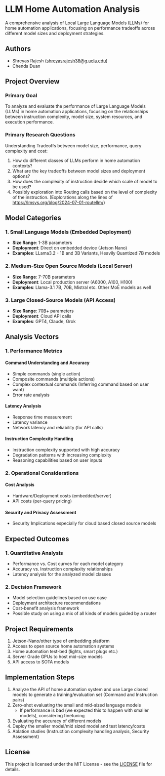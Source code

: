 # LLM Home Automation Analysis

A comprehensive analysis of Local Large Language Models (LLMs) for home automation applications, focusing on performance tradeoffs across different model sizes and deployment strategies.

## Authors
- Shreyas Rajesh (shreyasrajesh38@g.ucla.edu)
- Chenda Duan

## Project Overview

### Primary Goal
To analyze and evaluate the performance of Large Language Models (LLMs) in home automation applications, focusing on the relationships between instruction complexity, model size, system resources, and execution performance.

### Primary Research Questions
Understanding Tradeoffs between model size, performance, query complexity and cost:
1. How do different classes of LLMs perform in home automation contexts?
2. What are the key tradeoffs between model sizes and deployment options?
3. How does the complexity of instruction decide which scale of model to be used? 
4. Possibly exploration into Routing calls based on the level of complexity of the instruction. (Explorations along the lines of https://lmsys.org/blog/2024-07-01-routellm/)

## Model Categories

### 1. Small Language Models (Embedded Deployment)
- **Size Range**: 1-3B parameters
- **Deployment**: Direct on embedded device (Jetson Nano)
- **Examples**: LLama3.2 - 1B and 3B Variants, Heavily Quantized 7B models

### 2. Medium-Size Open Source Models (Local Server)
- **Size Range**: 7-70B parameters
- **Deployment**: Local production server (A6000, A100, H100)
- **Examples**: Llama-3.1 7B, 70B, Mistral etc. Other MoE models as well

### 3. Large Closed-Source Models (API Access)
- **Size Range**: 70B+ parameters
- **Deployment**: Cloud API calls
- **Examples**: GPT4, Claude, Grok

## Analysis Vectors

### 1. Performance Metrics

#### Command Understanding and Accuracy
- Simple commands (single action)
- Composite commands (multiple actions)
- Complex contextual commands (Inferring command based on user want)
- Error rate analysis

#### Latency Analysis
- Response time measurement
- Latency variance
- Network latency and reliability (for API calls)

#### Instruction Complexity Handling
- Instruction complexity supported with high accuracy
- Degradation patterns with increasing complexity
- Reasoning capabilities based on user inputs

### 2. Operational Considerations

#### Cost Analysis
- Hardware/Deployment costs (embedded/server)
- API costs (per-query pricing)

#### Security and Privacy Assessment
- Security Implications especially for cloud based closed source models

## Expected Outcomes

### 1. Quantitative Analysis
- Performance vs. Cost curves for each model category
- Accuracy vs. Instruction complexity relationships
- Latency analysis for the analyzed model classes

### 2. Decision Framework
- Model selection guidelines based on use case
- Deployment architecture recommendations
- Cost-benefit analysis framework
- Possible study on using a mix of all kinds of models guided by a router

## Project Requirements
1. Jetson-Nano/other type of embedding platform
2. Access to open source home automation systems
3. Home automation test-bed (lights, smart plugs etc.)
4. Server Grade GPUs to host mid-size models
5. API access to SOTA models

## Implementation Steps
1. Analyze the API of home automation system and use Large closed models to generate a training/evaluation set (Command and Instruction pairs)
2. Zero-shot evaluating the small and mid-sized language models
   - If performance is bad (we expected this to happen with smaller models), considering finetuning
3. Evaluating the accuracy of different models
4. Deploy the smaller model/mid sized model and test latency/costs
5. Ablation studies (Instruction complexity handling analysis, Security Assessment)

## License
This project is licensed under the MIT License - see the [LICENSE](LICENSE) file for details.

<!-- ## Acknowledgments
- Add your acknowledgments here -->